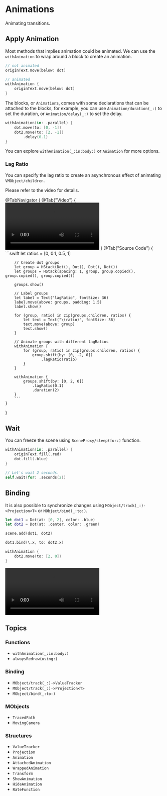 
# Animations

Animating transitions.


## Apply Animation

Most methods that implies animation could be animated. We can use the `withAnimation` to wrap around a block to create an animation.

```swift
// not animated
originText.move(below: dot)

// animated
withAnimation {
    originText.move(below: dot)
}
```

The blocks, or ``Animation``s, comes with some declarations that can be attached to the blocks, for example, you can use ``Animation/duration(_:)`` to set the duration, or ``Animation/delay(_:)`` to set the delay.
```swift
withAnimation(in: .parallel) {
    dot.move(to: [0, -1])
    dot2.move(to: [2, -1])
        .delay(0.1)
}
```

You can explore ``withAnimation(_:in:body:)`` or ``Animation`` for more options.

### Lag Ratio

You can specify the lag ratio to create an asynchronous effect of animating ``VMObject/children``. 

Please refer to the video for details.

@TabNavigator {
    @Tab("Video") {
        ![Video](https://github.com/Vaida12345/Swift-Manim/raw/refs/heads/main/Sources/Manim/Documentation.docc/Resources/lagRatio.mov)
    }
    @Tab("Source Code") {
        ```swift
        let ratios = [0, 0.1, 0.5, 1]
        
        // Create dot groups
        let group = HStack(Dot(), Dot(), Dot(), Dot())
        let groups = HStack(spacing: 1, group, group.copied(), group.copied(), group.copied())
        
        groups.show()
        
        // Label groups
        let label = Text("lagRatio", fontSize: 36)
        label.move(above: groups, padding: 1.5)
        label.show()
        
        for (group, ratio) in zip(groups.children, ratios) {
            let text = Text("\(ratio)", fontSize: 36)
            text.move(above: group)
            text.show()
        }
        
        // Animate groups with different lagRatios
        withAnimation {
            for (group, ratio) in zip(groups.children, ratios) {
                group.shift(by: [0, -2, 0])
                    .lagRatio(ratio)
            }
        }
        
        withAnimation {
            groups.shift(by: [0, 2, 0])
                .lagRatio(0.1)
                .duration(2)
        }
        ```
    }
}

## Wait

You can freeze the scene using ``SceneProxy/sleep(for:)`` function.

```swift
withAnimation(in: .parallel) {
    originText.fill(.red)
    dot.fill(.blue)
}

// Let's wait 2 seconds.
self.wait(for: .seconds(2))
```

## Binding

It is also possible to synchronize changes using ``MObject/track(_:)->Projection<T>`` or ``MObject/bind(_:to:)``.

```swift
let dot1 = Dot(at: [0, 2], color: .blue)
let dot2 = Dot(at: .center, color: .green)

scene.add(dot1, dot2)

dot1.bind(\.x, to: dot2.x)

withAnimation {
    dot2.move(to: [2, 0])
}
```

![Video](https://github.com/Vaida12345/Swift-Manim/raw/refs/heads/main/Sources/Manim/Documentation.docc/Resources/bind.mov)

## Topics

### Functions
- ``withAnimation(_:in:body:)``
- ``alwaysRedraw(using:)``

### Binding
- ``MObject/track(_:)->ValueTracker``
- ``MObject/track(_:)->Projection<T>``
- ``MObject/bind(_:to:)``

### MObjects
- ``TracedPath``
- ``MovingCamera``

### Structures
- ``ValueTracker``
- ``Projection``
- ``Animation``
- ``AttachedAnimation``
- ``WrappedAnimation``
- ``Transform``
- ``ShowAnimation``
- ``HideAnimation``
- ``RateFunction``
